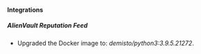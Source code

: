 #### Integrations
##### AlienVault Reputation Feed
- Upgraded the Docker image to: *demisto/python3:3.9.5.21272*.
